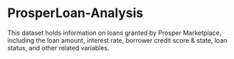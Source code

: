 # ProsperLoan-Analysis
This dataset holds information on loans granted by Prosper Marketplace, including the loan amount, interest rate, borrower credit score &amp; state, loan status, and other related variables.
